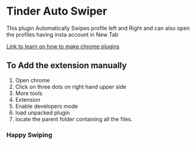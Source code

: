 # Tinder Auto Swiper

 This plugin Automatically Swipes profile left and Right and can also open the profiles having insta account in New Tab

[Link to learn on how to make chrome plugins](https://blog.learningdollars.com/2019/06/27/learn-basics-of-chrome-development-by-making-your-own-tinder-auto-swiper-chrome-extension/)

## To Add the extension manually 

1. Open chrome
2. Click on three dots on right hand upper side 
3. More tools 
4. Extension
5. Enable developers mode
6. load unpacked plugin
7. locate the parent folder containing all the files. 


### Happy Swiping 

